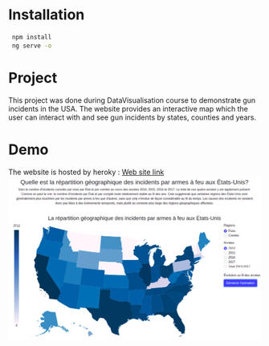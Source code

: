 # Installation
 ```bash
  npm install
  ng serve -o
```

# Project
<p>This project was done during DataVisualisation course to demonstrate gun incidents in the USA. The website provides an interactive map which the user can interact with and see gun incidents by states, counties and years.</p>

# Demo
The website is hosted by heroky : <a href="https://usagunincidents.herokuapp.com">Web site link</a>
![models and prices](images/website.png)

